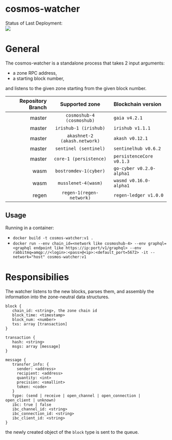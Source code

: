 # cosmos-watcher

Status of Last Deployment:<br>
<img src="https://github.com/mapofzones/cosmos-watcher/actions/workflows/docker-image.yml/badge.svg?branch=irishub"><br>

# General
The cosmos-watcher is a standalone process that takes 2 input arguments: 
* a zone RPC address, 
* a starting block number, 

and listens to the given zone starting from the given block number.

| Repository Branch | Supported zone | Blockchain version |
| ---:   |                    :---:    |                                       :--- |
| master | `cosmoshub-4 (cosmoshub)`   | `gaia v4.2.1`                              |
| master | `irishub-1 (irishub)`       | `irishub v1.1.1`                           |
| master | `akashnet-2 (akash.network)`| `akash v0.12.1`                            |
| master | `sentinel (sentinel)`       | `sentinelhub v0.6.2`                       |
| master | `core-1 (persistence)`      | `persistenceCore v0.1.3`                   |
| wasm   | `bostromdev-1(cyber)`       | `go-cyber v0.2.0-alpha1`                   |
| wasm   | `musslenet-4(wasm)`         | `wasmd v0.16.0-alpha1`                     |
| regen  | `regen-1(regen-network)`    | `regen-ledger v1.0.0`                      |

## Usage

Running in a container:
* `docker build -t cosmos-watcher:v1 .`
* `docker run --env chain_id=<network like cosmoshub-4> --env graphql=<graphql endpoint like https://ip:port/v1/graphql> --env rabbitmq=amqp://<login>:<pass>@<ip>:<default_port=5672> -it --network="host" cosmos-watcher:v1`

# Responsibilies
The watcher listens to the new blocks, parses them, and assembly the information into the zone-neutral data structures.
```
block {
   chain_id: <string>, the zone chain id
   block_time: <timestamp> 
   block_num: <number>
   txs: array [transaction]
}

transaction {
   hash: <string>
   msgs: array [message]
}

message {
   transfer_info: {
     sender: <address>
     recipient: <address>
     quantity: <int>
     precision: <smallint>
     token: <code>
   }
   type: (send | receive | open_channel | open_connection | open_client | unknown)
   ibc: true | false
   ibc_channel_id: <string>
   ibc_connection_id: <string>
   ibc_client_id: <string>
}
```

the newly created object of the ```block``` type is sent to the queue.

